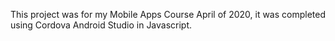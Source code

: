 This project was for my Mobile Apps Course April of 2020, it was completed using Cordova Android Studio in Javascript. 
